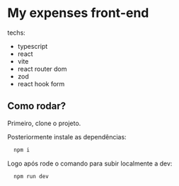 # My expenses front-end

techs: 
- typescript
- react
- vite
- react router dom 
- zod
- react hook form
## Como rodar? 

Primeiro, clone o projeto.

Posteriormente instale as dependências: 
```js
  npm i
```

Logo após rode o comando para subir localmente a dev: 

```js
  npm run dev
```
